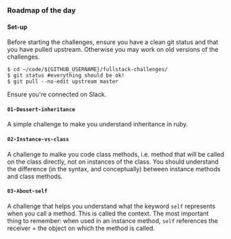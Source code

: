 ### Roadmap of the day

#### Set-up
Before starting the challenges, ensure you have a clean git status and that you have pulled upstream. Otherwise you may work on old versions of the challenges.

```
$ cd ~/code/${GITHUB_USERNAME}/fullstack-challenges/
$ git status #everything should be ok!
$ git pull --no-edit upstream master
```

Ensure you're connected on Slack.

#### `01-Dessert-inheritance`
A simple challenge to make you understand inheritance in ruby.

#### `02-Instance-vs-class`
A challenge to malke you code class methods, i.e. method that will be called on the class directly, not on instances of the class. You should understand the difference (in the syntax, and conceptually) between instance methods and class methods.

#### `03-About-self`
A challenge that helps you understand what the keyword `self` represents when you call a method. This is called the context. The most important thing to remember: when used in an instance method, `self` references the receiver = the object on which the method is called.